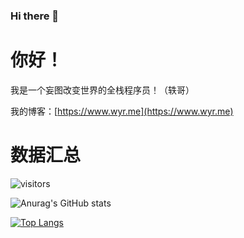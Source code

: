 ### Hi there 👋
# 你好！

我是一个妄图改变世界的全栈程序员！（轶哥）

我的博客：[https://www.wyr.me](https://www.wyr.me)

# 数据汇总

![visitors](https://visitor-badge.glitch.me/badge?page_id=yi-ge)

![Anurag's GitHub stats](https://github-readme-stats-eta-ruddy.vercel.app/api?username=yi-ge&theme=dark&show_icons=true&locale=cn&hide_title=true&count_private=true&include_all_commits=true&cache_seconds=7200)


[![Top Langs](https://github-readme-stats-eta-ruddy.vercel.app/api/top-langs/?username=yi-ge&layout=compact&locale=cn&theme=dark&langs_count=8&hide=javascript,html,css,cmake,C%23,shell,tsql,tcl,scss,less,stylus,batchfile,vue&cache_seconds=7200&exclude_repo=weixin_shop,YYSECRET)](https://github.com/yi-ge)

